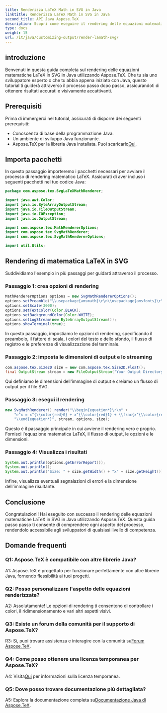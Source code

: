 ```yaml
---
title: Renderizza LaTeX Math in SVG in Java
linktitle: Renderizza LaTeX Math in SVG in Java
second_title: API Java Aspose.TeX
description: Scopri come eseguire il rendering delle equazioni matematiche LaTeX in SVG in Java utilizzando Aspose.TeX. Segui la nostra guida passo passo per ottenere risultati accurati e visivamente accattivanti.
type: docs
weight: 15
url: /it/java/customizing-output/render-lamath-svg/
---
```

## introduzione

Benvenuti in questa guida completa sul rendering delle equazioni matematiche LaTeX in SVG in Java utilizzando Aspose.TeX. Che tu sia uno sviluppatore esperto o che tu abbia appena iniziato con Java, questo tutorial ti guiderà attraverso il processo passo dopo passo, assicurandoti di ottenere risultati accurati e visivamente accattivanti. 

## Prerequisiti

Prima di immergerci nel tutorial, assicurati di disporre dei seguenti prerequisiti:

- Conoscenza di base della programmazione Java.
- Un ambiente di sviluppo Java funzionante.
-  Aspose.TeX per la libreria Java installata. Puoi scaricarlo[Qui](https://releases.aspose.com/tex/java/).

## Importa pacchetti

In questo passaggio importeremo i pacchetti necessari per avviare il processo di rendering matematico LaTeX. Assicurati di aver incluso i seguenti pacchetti nel tuo codice Java:

```java
package com.aspose.tex.SvgLaTeXMathRenderer;

import java.awt.Color;
import java.io.ByteArrayOutputStream;
import java.io.FileOutputStream;
import java.io.IOException;
import java.io.OutputStream;

import com.aspose.tex.MathRendererOptions;
import com.aspose.tex.SvgMathRenderer;
import com.aspose.tex.SvgMathRendererOptions;

import util.Utils;
```

## Rendering di matematica LaTeX in SVG

Suddividiamo l'esempio in più passaggi per guidarti attraverso il processo.

### Passaggio 1: crea opzioni di rendering

```java
MathRendererOptions options = new SvgMathRendererOptions();
options.setPreamble("\\usepackage{amsmath}\r\n\\usepackage{amsfonts}\r\n\\usepackage{amssymb}\r\n\\usepackage{color}");
options.setScale(3000);
options.setTextColor(Color.BLACK);
options.setBackgroundColor(Color.WHITE);
options.setLogStream(new ByteArrayOutputStream());
options.showTerminal(true);
```

In questo passaggio, impostiamo le opzioni di rendering, specificando il preambolo, il fattore di scala, i colori del testo e dello sfondo, il flusso di registro e le preferenze di visualizzazione del terminale.

### Passaggio 2: imposta le dimensioni di output e lo streaming

```java
com.aspose.tex.Size2D size = new com.aspose.tex.Size2D.Float();
final OutputStream stream = new FileOutputStream("Your Output Directory" + "math-formula.svg");
```

Qui definiamo le dimensioni dell'immagine di output e creiamo un flusso di output per il file SVG.

### Passaggio 3: esegui il rendering

```java
new SvgMathRenderer().render("\\begin{equation*}\r\n" +
    "e^x = x^{\\color{red}0} + x^{\\color{red}1} + \\frac{x^{\\color{red}2}}{2} + \\frac{x^{\\color{red}3}}{6} + \\cdots = \\sum_{n\\geq 0} \\frac{x^{\\color{red}n}}{n!}\r\n" +
    "\\end{equation*}", stream, options, size);
```

Questo è il passaggio principale in cui avviene il rendering vero e proprio. Fornisci l'equazione matematica LaTeX, il flusso di output, le opzioni e le dimensioni.

### Passaggio 4: Visualizza i risultati

```java
System.out.println(options.getErrorReport());
System.out.println();
System.out.println("Size: " + size.getWidth() + "x" + size.getHeight());
```

Infine, visualizza eventuali segnalazioni di errori e la dimensione dell'immagine risultante.

## Conclusione

Congratulazioni! Hai eseguito con successo il rendering delle equazioni matematiche LaTeX in SVG in Java utilizzando Aspose.TeX. Questa guida passo passo ti consente di comprendere ogni aspetto del processo, rendendolo accessibile agli sviluppatori di qualsiasi livello di competenza.

## Domande frequenti

### Q1: Aspose.TeX è compatibile con altre librerie Java?

A1: Aspose.TeX è progettato per funzionare perfettamente con altre librerie Java, fornendo flessibilità ai tuoi progetti.

### Q2: Posso personalizzare l'aspetto delle equazioni renderizzate?

A2: Assolutamente! Le opzioni di rendering ti consentono di controllare i colori, il ridimensionamento e vari altri aspetti visivi.

### Q3: Esiste un forum della comunità per il supporto di Aspose.TeX?

 R3: Sì, puoi trovare assistenza e interagire con la comunità su[Forum Aspose.TeX](https://forum.aspose.com/c/tex/47).

### Q4: Come posso ottenere una licenza temporanea per Aspose.TeX?

 A4: Visita[Qui](https://purchase.aspose.com/temporary-license/) per informazioni sulla licenza temporanea.

### Q5: Dove posso trovare documentazione più dettagliata?

 A5: Esplora la documentazione completa su[Documentazione Java di Aspose.TeX](https://reference.aspose.com/tex/java/).